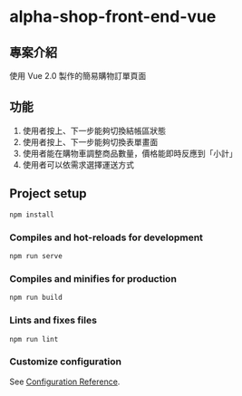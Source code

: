 # alpha-shop-front-end-vue

## 專案介紹
使用 Vue 2.0 製作的簡易購物訂單頁面

## 功能
1. 使用者按上、下一步能夠切換結帳區狀態
2. 使用者按上、下一步能夠切換表單畫面
3. 使用者能在購物車調整商品數量，價格能即時反應到「小計」
4. 使用者可以依需求選擇運送方式


## Project setup
```
npm install
```

### Compiles and hot-reloads for development
```
npm run serve
```

### Compiles and minifies for production
```
npm run build
```

### Lints and fixes files
```
npm run lint
```

### Customize configuration
See [Configuration Reference](https://cli.vuejs.org/config/).
